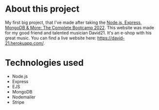 # About this project
My first big project, that I've made after taking the [Node.js, Express, MongoDB & More: The Complete Bootcamp 2022](https://www.udemy.com/course/nodejs-express-mongodb-bootcamp/).
This website was made for my good friend and talented musician David21. It's an e-shop with his great music. You can find a live website here: https://david-21.herokuapp.com/.

# Technologies used
- Node.js
- Express
- EJS
- MongoDB
- Nodemailer
- Stripe
